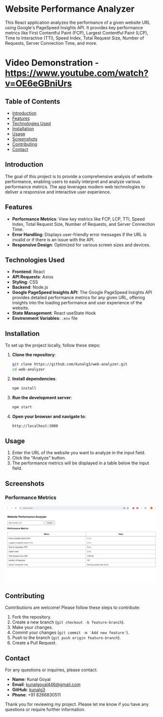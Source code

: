 # Website Performance Analyzer

This React application analyzes the performance of a given website URL using Google's PageSpeed Insights API. It provides key performance metrics like First Contentful Paint (FCP), Largest Contentful Paint (LCP), Time to Interactive (TTI), Speed Index, Total Request Size, Number of Requests, Server Connection Time, and more.

# Video Demonstration - https://www.youtube.com/watch?v=OE6eGBniUrs

## Table of Contents
- [Introduction](#introduction)
- [Features](#features)
- [Technologies Used](#technologies-used)
- [Installation](#installation)
- [Usage](#usage)
- [Screenshots](#screenshots)
- [Contributing](#contributing)
- [Contact](#contact)

## Introduction
The goal of this project is to provide a comprehensive analysis of website performance, enabling users to easily interpret and analyze various performance metrics. The app leverages modern web technologies to deliver a responsive and interactive user experience.

## Features
- **Performance Metrics**: View key metrics like FCP, LCP, TTI, Speed Index, Total Request Size, Number of Requests, and Server Connection Time.
- **Error Handling**: Displays user-friendly error messages if the URL is invalid or if there is an issue with the API.
- **Responsive Design**: Optimized for various screen sizes and devices.

## Technologies Used
- **Frontend**: React
- **API Requests**: Axios
- **Styling**: CSS
- **Backend**: Node.js
- **Google PageSpeed Insights API**: The Google PageSpeed Insights API provides detailed performance metrics for any given URL, offering insights into the loading performance and user experience of the website.
- **State Management**: React useState Hook
- **Environment Variables**: `.env` file

## Installation
To set up the project locally, follow these steps:

1. **Clone the repository**:
    ```sh
    git clone https://github.com/kunalg3/web-analyzer.git
    cd web-analyzer
    ```

2. **Install dependencies**:
    ```sh
    npm install
    ```

3. **Run the development server**:
    ```sh
    npm start
    ```

4. **Open your browser and navigate to**:
    ```sh
    http://localhost:3000
    ```

## Usage
1. Enter the URL of the website you want to analyze in the input field.
2. Click the "Analyze" button.
3. The performance metrics will be displayed in a table below the input field.

## Screenshots

### Performance Metrics
![Performance Metrics](./src/assets/ss1.PNG)

## Contributing
Contributions are welcome! Please follow these steps to contribute:

1. Fork the repository.
2. Create a new branch (`git checkout -b feature-branch`).
3. Make your changes.
4. Commit your changes (`git commit -m 'Add new feature'`).
5. Push to the branch (`git push origin feature-branch`).
6. Create a Pull Request.

## Contact
For any questions or inquiries, please contact:
- **Name**: Kunal Goyal
- **Email**: kunalgoyal446@gmail.com
- **GitHub**: [kunalg3](https://github.com/kunalg3)
- **Phone**: +91 8266830511

Thank you for reviewing my project. Please let me know if you have any questions or require further information.
